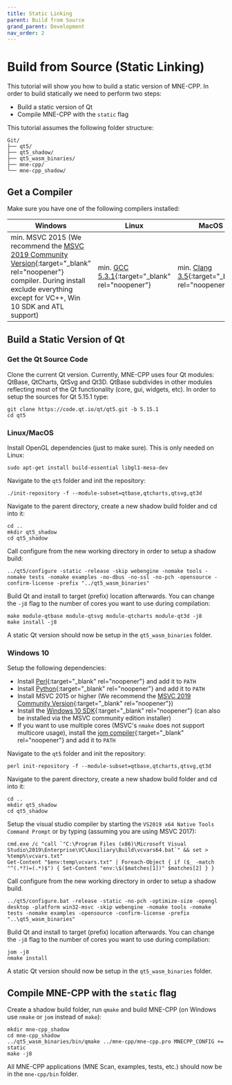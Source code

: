```yaml
---
title: Static Linking
parent: Build from Source
grand_parent: Development
nav_order: 2
---
```

# Build from Source (Static Linking)

This tutorial will show you how to build a static version of MNE-CPP. In order to build statically we need to perform two steps:

 * Build a static version of Qt
 * Compile MNE-CPP with the `static` flag

This tutorial assumes the following folder structure:
```
Git/
├── qt5/
├── qt5_shadow/
├── qt5_wasm_binaries/
├── mne-cpp/
└── mne-cpp_shadow/
```

## Get a Compiler

Make sure you have one of the following compilers installed:

| Windows | Linux | MacOS |
|---------|-------|-------|
| min. MSVC 2015 (We recommend the [MSVC 2019 Community Version](https://visualstudio.microsoft.com/vs/older-downloads/){:target="_blank" rel="noopener"} compiler. During install exclude everything except for VC++, Win 10 SDK and ATL support) | min. [GCC 5.3.1](https://gcc.gnu.org/releases.html){:target="_blank" rel="noopener"} | min. [Clang 3.5](https://developer.apple.com/xcode/){:target="_blank" rel="noopener"}|

## Build a Static Version of Qt

### Get the Qt Source Code

Clone the current Qt version. Currently, MNE-CPP uses four Qt modules: QtBase, QtCharts, QtSvg and Qt3D. QtBase subdivides in other modules reflecting most of the Qt functionality (core, gui, widgets, etc). In order to setup the sources for Qt 5.15.1 type:

```
git clone https://code.qt.io/qt/qt5.git -b 5.15.1  
cd qt5
```

### Linux/MacOS

Install OpenGL dependencies (just to make sure). This is only needed on Linux:

```
sudo apt-get install build-essential libgl1-mesa-dev
```

Navigate to the `qt5` folder and init the repository:

```
./init-repository -f --module-subset=qtbase,qtcharts,qtsvg,qt3d
```

Navigate to the parent directory, create a new shadow build folder and cd into it:

```
cd ..
mkdir qt5_shadow
cd qt5_shadow
```

Call configure from the new working directory in order to setup a shadow build:

```
../qt5/configure -static -release -skip webengine -nomake tools -nomake tests -nomake examples -no-dbus -no-ssl -no-pch -opensource -confirm-license -prefix "../qt5_wasm_binaries"
```

Build Qt and install to target (prefix) location afterwards. You can change the `-j8` flag to the number of cores you want to use during compilation:

```
make module-qtbase module-qtsvg module-qtcharts module-qt3d -j8
make install -j8
```

A static Qt version should now be setup in the `qt5_wasm_binaries` folder.

### Windows 10

Setup the following dependencies:

* Install [Perl](https://www.activestate.com/products/perl/downloads/){:target="_blank" rel="noopener"} and add it to `PATH`
* Install [Python](https://www.python.org/downloads/){:target="_blank" rel="noopener"} and add it to `PATH`
* Install MSVC 2015 or higher (We recommend the [MSVC 2019 Community Version](https://visualstudio.microsoft.com/vs/older-downloads/){:target="_blank" rel="noopener"})
* Install the [Windows 10 SDK](https://developer.microsoft.com/en-us/windows/downloads/windows-10-sdk/){:target="_blank" rel="noopener"} (can also be installed via the MSVC community edition installer)
* If you want to use multiple cores (MSVC's `nmake` does not support multicore usage), install the [jom compiler](http://download.qt.io/official_releases/jom/jom.zip){:target="_blank" rel="noopener"} and add it to `PATH`

Navigate to the `qt5` folder and init the repository:

```
perl init-repository -f --module-subset=qtbase,qtcharts,qtsvg,qt3d
```

Navigate to the parent directory, create a new shadow build folder and cd into it:

```
cd ..
mkdir qt5_shadow
cd qt5_shadow
```

Setup the visual studio compiler by starting the `VS2019 x64 Native Tools Command Prompt` or by typing (assuming you are using MSVC 2017):

```
cmd.exe /c "call `"C:\Program Files (x86)\Microsoft Visual Studio\2019\Enterprise\VC\Auxiliary\Build\vcvars64.bat`" && set > %temp%\vcvars.txt"
Get-Content "$env:temp\vcvars.txt" | Foreach-Object { if ($_ -match "^(.*?)=(.*)$") { Set-Content "env:\$($matches[1])" $matches[2] } }
```

Call configure from the new working directory in order to setup a shadow build.

```
../qt5/configure.bat -release -static -no-pch -optimize-size -opengl desktop -platform win32-msvc -skip webengine -nomake tools -nomake tests -nomake examples -opensource -confirm-license -prefix "..\qt5_wasm_binaries"
```

Build Qt and install to target (prefix) location afterwards. You can change the `-j8` flag to the number of cores you want to use during compilation:

```
jom -j8
nmake install
```

A static Qt version should now be setup in the `qt5_wasm_binaries` folder.

## Compile MNE-CPP with the `static` flag

Create a shadow build folder, run `qmake` and build MNE-CPP (on Windows use `nmake` or `jom` instead of `make`):

```
mkdir mne-cpp_shadow
cd mne-cpp_shadow
../qt5_wasm_binaries/bin/qmake ../mne-cpp/mne-cpp.pro MNECPP_CONFIG += static
make -j8
```

All MNE-CPP applications (MNE Scan, examples, tests, etc.) should now be in the `mne-cpp/bin` folder.
